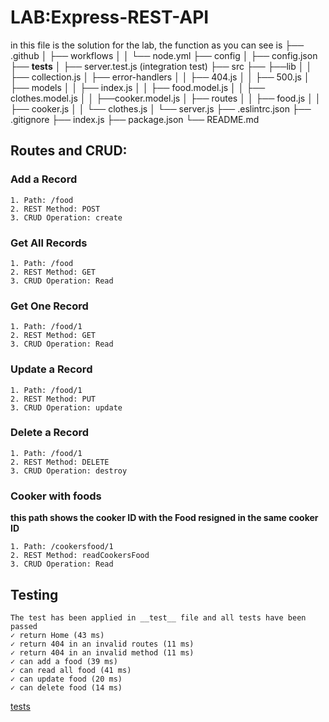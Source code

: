 # LAB:Express-REST-API

in this file is the solution for the lab,
the function as you can see is 
├── .github
│   ├── workflows
│   │   └── node.yml
├── config
│   ├── config.json
├── __tests__
│   ├── server.test.js (integration test)
├── src
├── ├──lib
│   │   ├── collection.js
│   ├── error-handlers
│   │   ├── 404.js
│   │   ├── 500.js
│   ├── models
│   │   ├── index.js
│   │   ├── food.model.js
│   │   ├── clothes.model.js
│   │   ├──cooker.model.js
│   ├── routes
│   │   ├── food.js
│   │   ├── cooker.js
│   │   └── clothes.js
│   └── server.js
├── .eslintrc.json
├── .gitignore
├── index.js
├── package.json
└── README.md

## Routes and CRUD:


### Add a Record

    1. Path: /food
    2. REST Method: POST
    3. CRUD Operation: create

### Get All Records

    1. Path: /food
    2. REST Method: GET
    3. CRUD Operation: Read


### Get One Record

    1. Path: /food/1
    2. REST Method: GET
    3. CRUD Operation: Read

    
### Update a Record

    1. Path: /food/1
    2. REST Method: PUT
    3. CRUD Operation: update


### Delete a Record

    1. Path: /food/1
    2. REST Method: DELETE
    3. CRUD Operation: destroy

### Cooker with foods 
**this path shows the cooker ID with the Food resigned in the same cooker ID**

    1. Path: /cookersfood/1
    2. REST Method: readCookersFood
    3. CRUD Operation: Read


## Testing
    The test has been applied in __test__ file and all tests have been passed 
    ✓ return Home (43 ms)
    ✓ return 404 in an invalid routes (11 ms)
    ✓ return 404 in an invalid method (11 ms)
    ✓ can add a food (39 ms)
    ✓ can read all food (41 ms)
    ✓ can update food (20 ms)
    ✓ can delete food (14 ms)

[tests](./testslab4.jpg)





